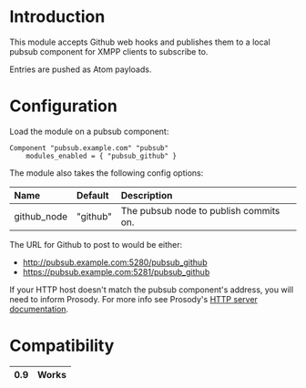 # Introduction #

This module accepts Github web hooks and publishes them to a local pubsub component for XMPP clients to subscribe to.

Entries are pushed as Atom payloads.

# Configuration #

Load the module on a pubsub component:

```
Component "pubsub.example.com" "pubsub"
    modules_enabled = { "pubsub_github" }
```

The module also takes the following config options:

| **Name** | **Default** | **Description** |
|:---------|:------------|:----------------|
| github\_node | "github" | The pubsub node to publish commits on. |

The URL for Github to post to would be either:

  * http://pubsub.example.com:5280/pubsub_github
  * https://pubsub.example.com:5281/pubsub_github

If your HTTP host doesn't match the pubsub component's address, you will need to inform Prosody. For more info see Prosody's [HTTP server documentation](https://prosody.im/doc/http#virtual_hosts).

# Compatibility #
| 0.9 | Works |
|:----|:------|